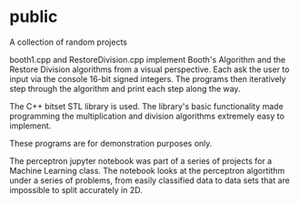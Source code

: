 # public
A collection of random projects


booth1.cpp and RestoreDivision.cpp implement Booth's Algorithm and the Restore Division algorithms from a visual perspective.  Each ask the user to input via the console 16-bit signed integers. The programs then iteratively step through the algorithm and print each step along the way.

The C++ bitset STL library is used.  The library's basic functionality made programming the multiplication and division algorithms extremely easy to implement.  

These programs are for demonstration purposes only.

The perceptron jupyter notebook was part of a series of projects for a Machine Learning class. The notebook looks at the perceptron algortithm under a series of problems, from easily classified data to data sets that are impossible to split accurately in 2D.
